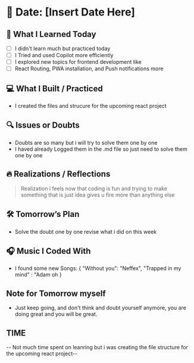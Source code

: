 # 📅 Date: [Insert Date Here]

## 🧠 What I Learned Today

- [ ] I didn't learn much but practiced today
- [ ] I Tried and used Copilot more efficiently
- [ ] I explored new topics for frontend development like
- [ ] React Routing, PWA installation, and Push notifications more

## 💻 What I Built / Practiced

- I created the files and strucure for the upcoming react project

## 🔍 Issues or Doubts

- Doubts are so many but i will try to solve them one by one
- I haved already Logged them in the .md file so just need to solve them one by one

## 🔥 Realizations / Reflections

> Realization i feels now that coding is fun and trying to make something that is just idea gives u fire more than anything else

## 🛠 Tomorrow’s Plan

- Solve the doubt one by one revise what i did on this week

## 🎧 Music I Coded With

- I found some new Songs: {
  "Without you": "Neffex",
  "Trapped in my mind" : "Adam oh
  }

## Note for Tomorrow myself

- Just keep going, and don't think and doubt yourself anymore, you are doing great and you will be great.

## TIME

-- Not much time spent on leanring but i was creating the file structure for the upcoming react project--
